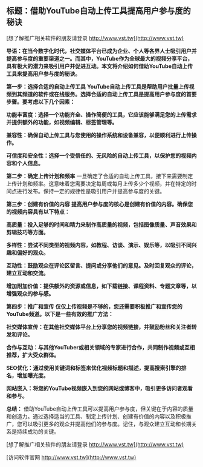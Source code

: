 ## **标题：借助YouTube自动上传工具提高用户参与度的秘诀**

[想了解推广相关软件的朋友请登录 http://www.vst.tw](http://www.vst.tw)

**导语：在当今数字化时代，社交媒体平台已成为企业、个人等各界人士吸引用户并提高参与度的重要渠道之一。而其中，YouTube作为全球最大的视频分享平台，具有极大的潜力来吸引用户并促进互动。本文将介绍如何借助YouTube自动上传工具来提高用户参与度的秘诀。**

**第一步：选择合适的自动上传工具**
**YouTube自动上传工具是帮助用户批量上传视频到其频道的软件或在线服务。选择合适的自动上传工具是提高用户参与度的首要步骤。要考虑以下几个因素：**

**功能丰富度：选择一个功能齐全、操作简便的工具，它应该能够满足您的上传需求并提供额外的功能，如视频编辑、标签管理等。**

**兼容性：确保自动上传工具与您使用的操作系统和设备兼容，以便顺利进行上传操作。**

**可信度和安全性：选择一个受信任的、无风险的自动上传工具，以保护您的视频内容和个人信息。**

**第二步：确定上传计划和频率**
一旦确定了合适的自动上传工具，接下来需要制定上传计划和频率。这意味着您需要决定每周或每月上传多少个视频，并在特定的时间点进行发布。保持一定的规律性是吸引用户并提高参与度的关键。

**第三步：创建有价值的内容**
**提高用户参与度的核心是创建有价值的内容。确保您的视频内容具有以下特点：**

**高质量：投入足够的时间和精力来制作高质量的视频，包括图像质量、声音效果和剪辑技巧等方面。**

**多样性：尝试不同类型的视频内容，如教程、访谈、演示、娱乐等，以吸引不同兴趣和偏好的观众。**

**互动性：鼓励观众在评论区留言、提问或分享他们的意见。及时回复观众的评论，建立互动和交流。**

**增加附加价值：提供额外的资源或信息，如下载链接、课程资料、专题文章等，以增强观众的参与感。**

**第四步：推广和宣传**
**仅仅上传视频是不够的，您还需要积极推广和宣传您的YouTube频道。以下是一些有效的推广方法：**

**社交媒体宣传：在其他社交媒体平台上分享您的视频链接，并鼓励粉丝和关注者转发和评论。**

**合作与互动：与其他YouTuber或相关领域的专家进行合作，共同制作视频或互相推荐，扩大受众群体。**

**SEO优化：通过使用关键词和标签来优化视频标题和描述，提高搜索引擎的排名，增加曝光度。**

**网站嵌入：将您的YouTube视频嵌入到您的网站或博客中，吸引更多访问者观看和参与。**

**总结：**
借助YouTube自动上传工具可以提高用户参与度，但关键在于内容的质量和创造力。通过选择适当的工具、制定上传计划、创建有价值的内容以及积极推广，您可以吸引更多的观众并提高他们的参与度。记住，与观众建立互动和长期关系是持续成功的关键。

[想了解推广相关软件的朋友请登录 http://www.vst.tw](http://www.vst.tw)


[访问软件官网 http://www.vst.tw](http://www.vst.tw)
